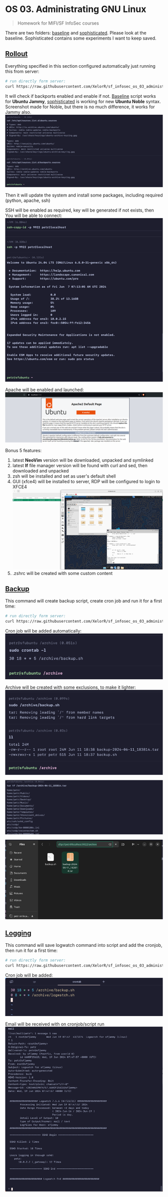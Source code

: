 # OS 03. Administrating GNU Linux

> Homework for MIFI/SF InfoSec courses

There are two folders: [baseline](./baseline/) and [sophisticated](./sophisticated/). Please look at the baseline. Sophisticated contains some experiments I want to keep saved.

## [Rollout](./baseline/rollout.sh)

Everything specified in this section configured automatically just running this from server:
```bash
# run directly form server:
curl https://raw.githubusercontent.com/XelorR/sf_infosec_os_03_administrating-linux/main/baseline/rollout.sh | bash -
```

It will check if backports enabled and enable if not. [Baseline](./baseline/rollout.sh) script works for **Ubuntu Jammy**, [sophisticated](./sophisticated/rollout.sh) is working for new **Ubuntu Noble** syntax. Screenshot made for Noble, but there is no much difference, it works for Jammy also.
![sources add](./assets/sources-list.png)

Then it will update the system and install some packages, including required (python, apache, ssh)

SSH will be enabled as required, key will be generated if not exists, then You will be able to connect:
![ssh - login successful](./assets/ssh-login-successful.png)

Apache will be enabled and launched:
![apache is running](./assets/apache-is-running.png)

Bonus 5 features:

1. latest **NeoVim** version will be downloaded, unpacked and symlinked
2. latest **lf** file manager version will be found with curl and sed, then downloaded and unpacked
3. zsh will be installed and set as user's default shell
4. GUI (xfce4) will be installed to server, RDP will be configured to login to XFCE4
![xrdp works and connectable](./assets/xrdp-to-vm-works.png)
5. .zshrc will be created with some custom content


## [Backup](./baseline/backup.sh)

This command will create backup script, create cron job and run it for a first time:
```bash
# run directly form server:
curl https://raw.githubusercontent.com/XelorR/sf_infosec_os_03_administrating-linux/main/baseline/backup.sh | bash -
```

Cron job will be added automatically:
![cron job created](./assets/crontab-created.png)

Archive will be created with some exclusions, to make it lighter:
![archive created](./assets/archive-created.png)

![archive contents](./assets/archive-contents.png)

![backup in it's folder](./assets/backup-in-a-wild.png)

## [Logging](./baseline/logging.sh)

This command will save logwatch command into script and add the cronjob, then run it for a first time:
```bash
# run directly form server:
curl https://raw.githubusercontent.com/XelorR/sf_infosec_os_03_administrating-linux/main/baseline/logging.sh | bash -
```

Cron job will be added:
![crontab added](./assets/crontab-contents.png)

Email will be received with on cronjob/script run
![mail](./assets/mail-form-logwatch)
